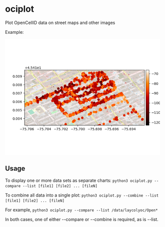 # ociplot
Plot OpenCellID data on street maps and other images

Example:

![Downtown Ottawa](example.png?raw=true)


## Usage

To display one or more data sets as separate charts:
`python3 ociplot.py --compare --list [file1] [file2] ... [fileN]`

To combine all data into a single plot:
`python3 ociplot.py --combine --list [file1] [file2] ... [fileN]`

For example,
`python3 ociplot.py --compare --list /data/laycolyoc/Open*`

In both cases, one of either --compare or --combine is required, as is
--list.
